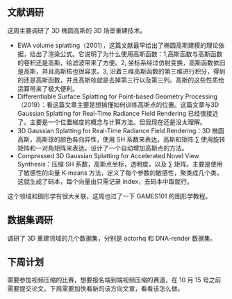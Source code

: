 ## 文献调研
这周主要调研了 3D 椭圆高斯的 3D 场景重建技术。
- EWA volume splatting（2001），这篇文献最早给出了椭圆高斯建模的理论依据，给出了渲染公式。它说明了为什么使用高斯函数：1,高斯函数与高斯函数的卷积还是高斯，给滤波带来了方便。2, 坐标系经过仿射变换，高斯函数依旧是高斯，并且高斯核也很容求。3, 沿着三维高斯函数的第三维进行积分，得到的还是高斯函数，并且高斯核就是去掉第三行以及第三列。高斯的这些性质给运算带来了极大便利。
- Differentiable Surface Splatting for Point-based Geometry Processing（2019）：看这篇文章主要是想搞懂如何训练高斯点的位置。这篇文章与3D Gaussian Splatting for Real-Time Radiance Field Rendering 已经很接近了。主要是一个位置梯度的概念与计算方法。但我现在还是没太理解。
- 3D Gaussian Splatting for Real-Time Radiance Field Rendering：3D 椭圆高斯，高斯球的颜色各向异性，使用 SH 系数来表达。高斯和矩阵 $\sum$ 使用旋转矩阵和一对角矩阵来表达。设计了一个自动增加高斯点的方法。
- Compressed 3D Gaussian Splatting for Accelerated Novel View Synthesis：压缩 SH 系数，高斯点坐标，透明度，以及 $\sum$ 矩阵。主要是使用了敏感性的向量 K-means 方法，定义了每个参数的敏感性，聚类成几个类，这就生成了码本，每个向量由只需记录 index，去码本中取就行。

这个领域和图形学有很大关联，这周也过了一下 GAMES101 的图形学教程。

## 数据集调研
调研了 3D 重建领域的几个数据集，分别是 actorhq 和 DNA-render 数据集。

## 下周计划
需要参加视频压缩的比赛，想要报名端到端视频压缩的赛道，在 10 月 15 号之前需要提交论文。下周需要加快看新的该方向文章，看看该怎么做。